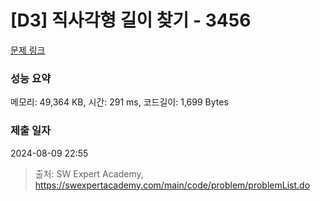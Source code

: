 # [D3] 직사각형 길이 찾기 - 3456 

[문제 링크](https://swexpertacademy.com/main/code/problem/problemDetail.do?contestProbId=AWFPmsqqALwDFAV0) 

### 성능 요약

메모리: 49,364 KB, 시간: 291 ms, 코드길이: 1,699 Bytes

### 제출 일자

2024-08-09 22:55



> 출처: SW Expert Academy, https://swexpertacademy.com/main/code/problem/problemList.do